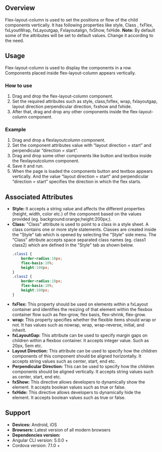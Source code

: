 ## Overview
Flex-layout-column is used to set the positions or flow of the child components vertically. It has following properties like style, Class , fxFlex, fxLyoutWrap, fxLayoutgap, Fxlayoutalign, fxShow, fxHide.
**Note:** By default some of the attributes will be set to default values. Change it according to the need.
## Usage
Flex-layout-column is used to display the components in a row. Components placed inside flex-layout-column appears vertically.
### How to use
1. Drag and drop the flex-layout-column component.
2. Set the required attributes such as style, class,fxflex, wrap, fxlayoutgap, layout direction perpendicular direction, fxshow and fxhide.
3. After that, drag and drop any other components inside the flex-layout-column component.

### Example 
1. Drag and drop a flexlayoutcolumn component.
2. Set the component attributes value with “layout direction = start” and perpendicular “direction = start”.
3. Drag and drop some other components like button and textbox inside the flexlayoutcolumn component.
4. Save it and run.
5. When the page is loaded the components button and textbox appears vertically. And the value “layout direction = start” and perpendicular “direction = start” specifies the direction in which the flex starts.

## Associated Attributes
- **Style:** It accepts a string value and affects the different properties (height, width, color etc.) of the component based on the values provided (eg. background:orange;height:200px;).
- **Class:** "Class" attribute is used to point to a class in a style sheet. A class contains one or more style statements. Classes are created inside the "Style" tab which is opened by selecting the "Style" side menu. The "Class" attribute accepts space separated class names (eg. class1 class2) which are defined in the "Style" tab as shown below.
    ```css
    .class1 {
        border-radius:10px;
        flex-basis:10%;
        height:100px;
    }
    .class2 {
        border-radius:10px;
        flex-basis:10%;
        height:100px;
    }
    
    ```
- **fxFlex:** This property should be used on elements within a fxLayout container and identifies the resizing of that element within the flexbox container flow such as flex-grow, flex basis, flex-shrink, flex-grow.
- **wrap:** This property specifies whether the flexible items should wrap or not. It has values such as nowrap, wrap, wrap-reverse, initial, and inherit.
- **fxLayoutGap:** This attribute can be used to specify margin gaps on children within a flexbox container. It accepts integer value. Such as 20px, 5em etc.
- **Layout Direction:** This attribute can be used to specify how the children components of this component should be aligned horizontally. It accepts string values such as center, start, end etc.
- **Perpendicular  Direction:** This can be used to specify how the children components should be aligned vertically. It accepts string values such as center, start, end etc.
- **fxShow:** This directive allows developers to dynamically show the element. It accepts boolean values such as true or false.
- **fxHide:** This directive allows developers to dynamically hide the element. It accepts boolean values such as true or false.
## Support
- **Devices:** Android, iOS
- **Browsers:** Latest version of all modern browsers
- **Dependencies version:** 
- Angular CLI version: 5.0.0 + 
- Cordova version: 7.1.0 + 
